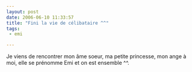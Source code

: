 ```yaml
---
layout: post
date: 2006-06-10 11:33:57
title: "Fini la vie de célibataire ^^"
tags:
 - emi

---
```


Je viens de rencontrer mon âme soeur, ma petite princesse, mon ange à moi, elle se prénomme Emi et on est ensemble ^^.
